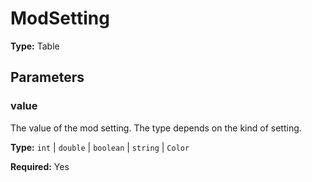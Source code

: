 # ModSetting

**Type:** Table

## Parameters

### value

The value of the mod setting. The type depends on the kind of setting.

**Type:** `int` | `double` | `boolean` | `string` | `Color`

**Required:** Yes

